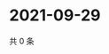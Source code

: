# 2021-09-29

共 0 条

<!-- BEGIN WEIBO -->
<!-- 最后更新时间 Wed Sep 29 2021 14:00:48 GMT+0800 (China Standard Time) -->

<!-- END WEIBO -->
